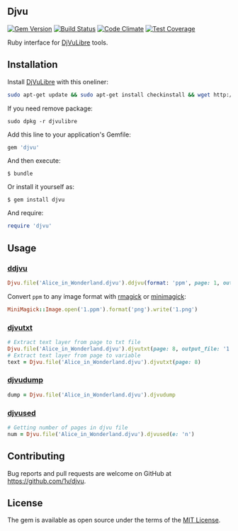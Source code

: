 ## Djvu

[![Gem Version](https://badge.fury.io/rb/djvu.svg)](https://rubygems.org/gems/djvu)
[![Build Status](https://travis-ci.org/1v/djvu.svg?branch=master)](https://travis-ci.org/1v/djvu)
[![Code Climate](https://codeclimate.com/github/1v/djvu/badges/gpa.svg)](https://codeclimate.com/github/1v/djvu)
[![Test Coverage](https://codeclimate.com/github/1v/djvu/badges/coverage.svg)](https://codeclimate.com/github/1v/djvu/coverage)

Ruby interface for [DjVuLibre](http://djvu.sourceforge.net/doc/index.html) tools.

## Installation

Install [DjVuLibre](http://djvu.sourceforge.net/index.html) with this oneliner:

```bash
sudo apt-get update && sudo apt-get install checkinstall && wget http://downloads.sourceforge.net/djvu/djvulibre-3.5.27.tar.gz && tar -xvzf djvulibre-3.5.27.tar.gz && rm djvulibre-3.5.27.tar.gz && cd djvulibre-3.5.27 && sudo ./configure && sudo make && sudo checkinstall && cd ../ && sudo rm -rf djvulibre-3.5.27
```

If you need remove package:

```
sudo dpkg -r djvulibre
```

Add this line to your application's Gemfile:

```ruby
gem 'djvu'
```

And then execute:

    $ bundle

Or install it yourself as:

    $ gem install djvu

And require:

```ruby
require 'djvu'
```

## Usage
### [ddjvu](http://djvu.sourceforge.net/doc/man/ddjvu.html)
```ruby
Djvu.file('Alice_in_Wonderland.djvu').ddjvu(format: 'ppm', page: 1, output_file: '1.ppm')
```
Convert `ppm` to any image format with [rmagick](https://github.com/rmagick/rmagick) or [minimagick](https://github.com/minimagick/minimagick):
```ruby
MiniMagick::Image.open('1.ppm').format('png').write('1.png')
```
### [djvutxt](http://djvu.sourceforge.net/doc/man/djvutxt.html)
```ruby
# Extract text layer from page to txt file
Djvu.file('Alice_in_Wonderland.djvu').djvutxt(page: 8, output_file: '1.txt')
# Extract text layer from page to variable
text = Djvu.file('Alice_in_Wonderland.djvu').djvutxt(page: 8)
```
### [djvudump](http://djvu.sourceforge.net/doc/man/djvudump.html)
```ruby
dump = Djvu.file('Alice_in_Wonderland.djvu').djvudump
```
### [djvused](http://djvu.sourceforge.net/doc/man/djvused.html)
```ruby
# Getting number of pages in djvu file
num = Djvu.file('Alice_in_Wonderland.djvu').djvused(e: 'n')
```

## Contributing

Bug reports and pull requests are welcome on GitHub at https://github.com/1v/djvu.


## License

The gem is available as open source under the terms of the [MIT License](http://opensource.org/licenses/MIT).

